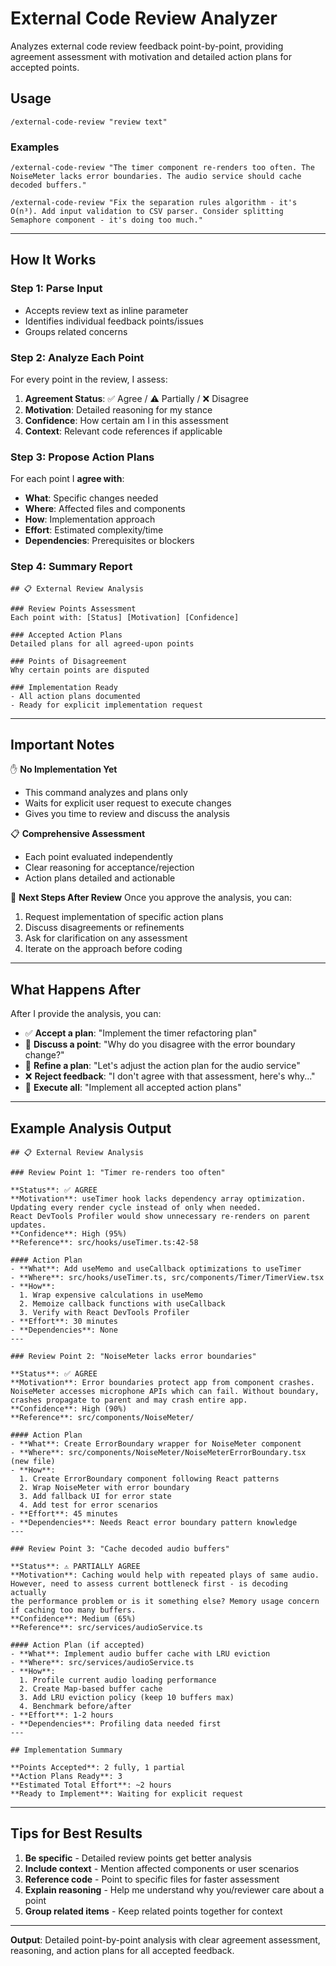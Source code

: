 # External Code Review Analyzer

Analyzes external code review feedback point-by-point, providing agreement assessment with motivation and detailed action plans for accepted points.

## Usage

`/external-code-review "review text"`

### Examples

```
/external-code-review "The timer component re-renders too often. The NoiseMeter lacks error boundaries. The audio service should cache decoded buffers."

/external-code-review "Fix the separation rules algorithm - it's O(n³). Add input validation to CSV parser. Consider splitting Semaphore component - it's doing too much."
```

---

## How It Works

### Step 1: Parse Input
- Accepts review text as inline parameter
- Identifies individual feedback points/issues
- Groups related concerns

### Step 2: Analyze Each Point
For every point in the review, I assess:

1. **Agreement Status**: ✅ Agree / ⚠️ Partially / ❌ Disagree
2. **Motivation**: Detailed reasoning for my stance
3. **Confidence**: How certain am I in this assessment
4. **Context**: Relevant code references if applicable

### Step 3: Propose Action Plans
For each point I **agree with**:
- **What**: Specific changes needed
- **Where**: Affected files and components
- **How**: Implementation approach
- **Effort**: Estimated complexity/time
- **Dependencies**: Prerequisites or blockers

### Step 4: Summary Report
```
## 📋 External Review Analysis

### Review Points Assessment
Each point with: [Status] [Motivation] [Confidence]

### Accepted Action Plans
Detailed plans for all agreed-upon points

### Points of Disagreement
Why certain points are disputed

### Implementation Ready
- All action plans documented
- Ready for explicit implementation request
```

---

## Important Notes

✋ **No Implementation Yet**
- This command analyzes and plans only
- Waits for explicit user request to execute changes
- Gives you time to review and discuss the analysis

📋 **Comprehensive Assessment**
- Each point evaluated independently
- Clear reasoning for acceptance/rejection
- Action plans detailed and actionable

🎯 **Next Steps After Review**
Once you approve the analysis, you can:
1. Request implementation of specific action plans
2. Discuss disagreements or refinements
3. Ask for clarification on any assessment
4. Iterate on the approach before coding

---

## What Happens After

After I provide the analysis, you can:
- ✅ **Accept a plan**: "Implement the timer refactoring plan"
- 🤔 **Discuss a point**: "Why do you disagree with the error boundary change?"
- 📝 **Refine a plan**: "Let's adjust the action plan for the audio service"
- ❌ **Reject feedback**: "I don't agree with that assessment, here's why..."
- 🚀 **Execute all**: "Implement all accepted action plans"

---

## Example Analysis Output

```
## 📋 External Review Analysis

### Review Point 1: "Timer re-renders too often"

**Status**: ✅ AGREE
**Motivation**: useTimer hook lacks dependency array optimization.
Updating every render cycle instead of only when needed.
React DevTools Profiler would show unnecessary re-renders on parent updates.
**Confidence**: High (95%)
**Reference**: src/hooks/useTimer.ts:42-58

#### Action Plan
- **What**: Add useMemo and useCallback optimizations to useTimer
- **Where**: src/hooks/useTimer.ts, src/components/Timer/TimerView.tsx
- **How**:
  1. Wrap expensive calculations in useMemo
  2. Memoize callback functions with useCallback
  3. Verify with React DevTools Profiler
- **Effort**: 30 minutes
- **Dependencies**: None
---

### Review Point 2: "NoiseMeter lacks error boundaries"

**Status**: ✅ AGREE
**Motivation**: Error boundaries protect app from component crashes.
NoiseMeter accesses microphone APIs which can fail. Without boundary,
crashes propagate to parent and may crash entire app.
**Confidence**: High (90%)
**Reference**: src/components/NoiseMeter/

#### Action Plan
- **What**: Create ErrorBoundary wrapper for NoiseMeter component
- **Where**: src/components/NoiseMeter/NoiseMeterErrorBoundary.tsx (new file)
- **How**:
  1. Create ErrorBoundary component following React patterns
  2. Wrap NoiseMeter with error boundary
  3. Add fallback UI for error state
  4. Add test for error scenarios
- **Effort**: 45 minutes
- **Dependencies**: Needs React error boundary pattern knowledge
---

### Review Point 3: "Cache decoded audio buffers"

**Status**: ⚠️ PARTIALLY AGREE
**Motivation**: Caching would help with repeated plays of same audio.
However, need to assess current bottleneck first - is decoding actually
the performance problem or is it something else? Memory usage concern
if caching too many buffers.
**Confidence**: Medium (65%)
**Reference**: src/services/audioService.ts

#### Action Plan (if accepted)
- **What**: Implement audio buffer cache with LRU eviction
- **Where**: src/services/audioService.ts
- **How**:
  1. Profile current audio loading performance
  2. Create Map-based buffer cache
  3. Add LRU eviction policy (keep 10 buffers max)
  4. Benchmark before/after
- **Effort**: 1-2 hours
- **Dependencies**: Profiling data needed first
---

## Implementation Summary

**Points Accepted**: 2 fully, 1 partial
**Action Plans Ready**: 3
**Estimated Total Effort**: ~2 hours
**Ready to Implement**: Waiting for explicit request
```

---

## Tips for Best Results

1. **Be specific** - Detailed review points get better analysis
2. **Include context** - Mention affected components or user scenarios
3. **Reference code** - Point to specific files for faster assessment
4. **Explain reasoning** - Help me understand why you/reviewer care about a point
5. **Group related items** - Keep related points together for context

---

**Output**: Detailed point-by-point analysis with clear agreement assessment, reasoning, and action plans for all accepted feedback.
